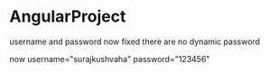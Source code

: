 # AngularProject

username and password now fixed there are no dynamic password

now username="surajkushvaha" password="123456"
